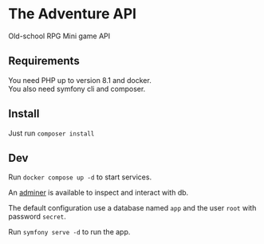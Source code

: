 # The Adventure API

Old-school RPG Mini game API

## Requirements

You need PHP up to version 8.1 and docker.  
You also need symfony cli and composer.

## Install

Just run `composer install`

## Dev

Run `docker compose up -d` to start services.

An [adminer](http://localhost:8080/?server=db&username=root&db=app) is available to inspect and interact with db.

The default configuration use a database named `app` and the user `root` with password `secret`.

Run `symfony serve -d` to run the app.
